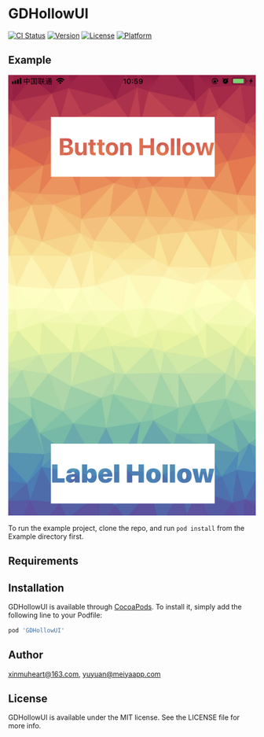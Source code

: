 # GDHollowUI

[![CI Status](https://img.shields.io/travis/xinmuheart@163.com/GDHollowUI.svg?style=flat)](https://travis-ci.org/xinmuheart@163.com/GDHollowUI)
[![Version](https://img.shields.io/cocoapods/v/GDHollowUI.svg?style=flat)](https://cocoapods.org/pods/GDHollowUI)
[![License](https://img.shields.io/cocoapods/l/GDHollowUI.svg?style=flat)](https://raw.githubusercontent.com/Quanhua-Guan/GDHollowUI/master/LICENSE)
[![Platform](https://img.shields.io/cocoapods/p/GDHollowUI.svg?style=flat)](https://cocoapods.org/pods/GDHollowUI)

## Example

![image](https://github.com/Quanhua-Guan/GDHollowUI/blob/master/Example/Snapshots/1.PNG?raw=true)

To run the example project, clone the repo, and run `pod install` from the Example directory first.

## Requirements

## Installation

GDHollowUI is available through [CocoaPods](https://cocoapods.org). To install
it, simply add the following line to your Podfile:

```ruby
pod 'GDHollowUI'
```

## Author

xinmuheart@163.com, yuyuan@meiyaapp.com

## License

GDHollowUI is available under the MIT license. See the LICENSE file for more info.
